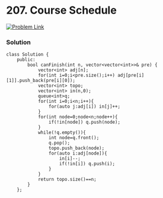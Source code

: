 # 207. Course Schedule

[![Problem Link](../../assets/lc.svg)](https://leetcode.com/problems/course-schedule/description/)

### Solution
```
class Solution {
	public:
		bool canFinish(int n, vector<vector<int>>& pre) {
			vector<int> adj[n];
			for(int i=0;i<pre.size();i++) adj[pre[i][1]].push_back(pre[i][0]);
			vector<int> topo;
			vector<int> in(n,0);
			queue<int>q;
			for(int i=0;i<n;i++){
				for(auto j:adj[i]) in[j]++;
			}
			for(int node=0;node<n;node++){
				if(!in[node]) q.push(node);
			}
			while(!q.empty()){
				int node=q.front();
				q.pop();
				topo.push_back(node);
				for(auto i:adj[node]){
					in[i]--;
					if(!in[i]) q.push(i);
				}
			}
			return topo.size()==n;
		}
	};
```